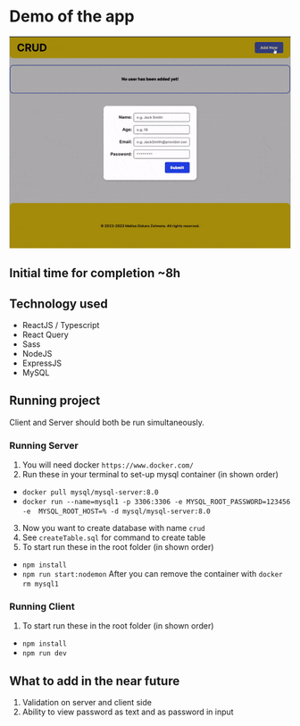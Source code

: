 # Demo of the app

![preview](./demo.gif)

## Initial time for completion ~8h

## Technology used

- ReactJS / Typescript
- React Query
- Sass
- NodeJS
- ExpressJS
- MySQL


## Running project

Client and Server should both be run simultaneously. 

### Running Server

1. You will need docker `https://www.docker.com/`
2. Run these in your terminal to set-up mysql container (in shown order)
- `docker pull mysql/mysql-server:8.0`
- `docker run --name=mysql1 -p 3306:3306 -e MYSQL_ROOT_PASSWORD=123456 -e  MYSQL_ROOT_HOST=% -d mysql/mysql-server:8.0`
3. Now you want to create database with name `crud`
4. See `createTable.sql` for command to create table 
5. To start run these in the root folder (in shown order)
- `npm install` 
- `npm run start:nodemon`
After you can remove the container with `docker rm mysql1`

### Running Client
1. To start run these in the root folder (in shown order)
- `npm install` 
- `npm run dev`

## What to add in the near future

1. Validation on server and client side
2. Ability to view password as text and as password in input

